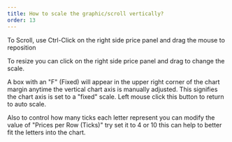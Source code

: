```yaml
---
title: How to scale the graphic/scroll vertically?
order: 13
---
```

To Scroll, use Ctrl-Click on the right side price panel and drag the mouse to reposition



To resize you can click on the right side price panel and drag to change the scale.



A box with an "F" (Fixed) will appear in the upper right corner of the chart margin anytime the vertical chart axis is manually adjusted. This signifies the chart axis is set to a "fixed" scale. Left mouse click this button to return to auto scale.



Also to control how many ticks each letter represent you can modify the value of "Prices per Row (Ticks)" try set it to 4 or 10 this can help to better fit the letters into the chart.
